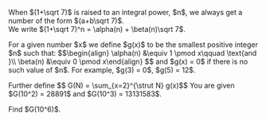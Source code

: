 <p>
When $(1+\sqrt 7)$ is raised to an integral power, $n$, we always get a number of the form $(a+b\sqrt 7)$.<br />
We write $(1+\sqrt 7)^n = \alpha(n) + \beta(n)\sqrt 7$.
</p>
<p>
For a given number $x$ we  define $g(x)$ to be the smallest positive integer $n$ such that:
$$\begin{align}
\alpha(n) &amp;\equiv 1 \pmod x\qquad \text{and }\\
\beta(n) &amp;\equiv 0 \pmod x\end{align}
$$
and $g(x) = 0$ if there is no such value of $n$. For example, $g(3) = 0$, $g(5) = 12$.
</p>
<p>
Further define
$$ G(N) = \sum_{x=2}^{\strut N} g(x)$$
You are given $G(10^2) = 28891$ and $G(10^3)  = 13131583$.
</p>
<p>
Find $G(10^6)$.
</p>
